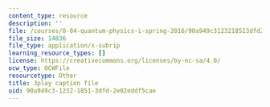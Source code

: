 ```yaml
---
content_type: resource
description: ''
file: /courses/8-04-quantum-physics-i-spring-2016/90a949c3123218513dfd2e02eddf5cae_8x94EgM2Mpg.srt
file_size: 14836
file_type: application/x-subrip
learning_resource_types: []
license: https://creativecommons.org/licenses/by-nc-sa/4.0/
ocw_type: OCWFile
resourcetype: Other
title: 3play caption file
uid: 90a949c3-1232-1851-3dfd-2e02eddf5cae
---
```


